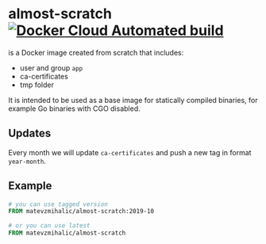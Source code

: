 # almost-scratch [![Docker Cloud Automated build](https://img.shields.io/docker/cloud/automated/matevzmihalic/almost-scratch)](https://hub.docker.com/r/matevzmihalic/almost-scratch)

is a Docker image created from scratch that includes:

* user and group `app`
* ca-certificates
* tmp folder

It is intended to be used as a base image for statically compiled binaries, for example Go binaries with CGO disabled.

## Updates

Every month we will update `ca-certificates` and push a new tag in format `year-month`.

## Example

```Dockerfile
# you can use tagged version
FROM matevzmihalic/almost-scratch:2019-10

# or you can use latest
FROM matevzmihalic/almost-scratch
```
